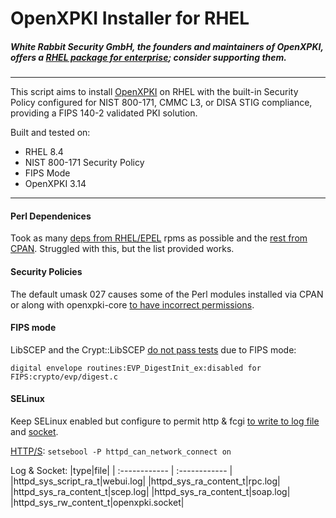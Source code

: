 # OpenXPKI Installer for RHEL
##### White Rabbit Security GmbH, the founders and maintainers of OpenXPKI, offers a [RHEL package for enterprise](https://www.whiterabbitsecurity.com/produkte/openxpki/); consider supporting them.
------------
This script aims to install [OpenXPKI](https://github.com/openxpki/openxpki "OpenXPKI") on RHEL with the built-in Security Policy configured for NIST 800-171, CMMC L3, or DISA STIG compliance, providing a FIPS 140-2 validated PKI solution.

Built and tested on:
- RHEL 8.4
- NIST 800-171 Security Policy
- FIPS Mode
- OpenXPKI 3.14
------------


#### Perl Dependenices
Took as many [deps from RHEL/EPEL](01_rhel_perl-deps.sh) rpms as possible and the [rest from CPAN](02_cpan_perl-deps.sh). Struggled with this, but the list provided works.
  

#### Security Policies
The default umask 027 causes some of the Perl modules installed via CPAN or along with openxpki-core [to have incorrect permissions](03_openxpki-core.sh#L57).


#### FIPS mode
LibSCEP and the Crypt::LibSCEP [do not pass tests](10_libscep.sh) due to FIPS mode:

`digital envelope routines:EVP_DigestInit_ex:disabled for FIPS:crypto/evp/digest.c`


#### SELinux
Keep SELinux enabled but configure to permit http & fcgi [to write to log file](08_logging.sh#L44) and [socket](03_openxpki-core.sh#L98).

[HTTP/S](00_prep_system.sh#L78):
 `setsebool -P httpd_can_network_connect on`
 
 Log & Socket:
|type|file|
| :------------ | :------------ |
|httpd_sys_script_ra_t|webui.log|
|httpd_sys_ra_content_t|rpc.log|
|httpd_sys_ra_content_t|scep.log|
|httpd_sys_ra_content_t|soap.log|
|httpd_sys_rw_content_t|openxpki.socket|
